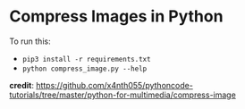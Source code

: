# Compress Images in Python

To run this:
- `pip3 install -r requirements.txt`
- `python compress_image.py --help`

**credit**: https://github.com/x4nth055/pythoncode-tutorials/tree/master/python-for-multimedia/compress-image